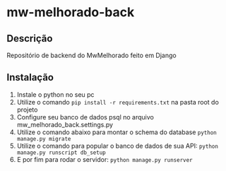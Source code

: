 # mw-melhorado-back

## Descrição
Repositório de backend do MwMelhorado feito em Django

## Instalação
1. Instale o python no seu pc
2. Utilize o comando ```pip install -r requirements.txt``` na pasta root do projeto
3. Configure seu banco de dados psql no arquivo mw_melhorado_back.settings.py
4. Utilize o comando abaixo para montar o schema do database
```python manage.py migrate```
5. Utilize o comando para popular o banco de dados de sua API:
```python manage.py runscript db_setup```
6. E por fim para rodar o servidor: 
```python manage.py runserver```
